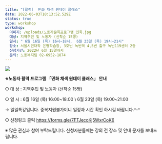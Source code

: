```yaml
---
title: "[활력]  민화 채색 원데이 클래스"
date: 2022-06-03T10:13:52.529Z
status: true
type: workshop
workshop:
  이미지: /uploads/노동자문화프로그램_민화.jpg
  대상: 지역주민 및 노동자 (선착순 15명)
  일시: " 6월 16일 (목) 16시~18시,  6월 23일 (목) 19시~21시"
  장소: 서울시민대학 은평학습장, 3호번 녹번역 4,5번 출구 녹번119센터 2층
  신청기간: 2022년 6월 15일까지
  문의: 노동복지팀 02-6952-1874
---
```

![](/uploads/노동자문화프로그램_민화.jpg)

**※노동자 활력 프로그램 「민화 채색 원데이 클래스」 안내** 

○ 대 상 : 지역주민 및 노동자 (선착순 15명)

○ 일 시 : 6월 16일 (목) 16:00\~18:00  \  6월 23일 (목) 19:00\~21:00

→ 일일특강입니다. 중복지원불가이니  일정과 시간 확인 하시길 바랍니다.^-^

○ 신청링크 클릭  https://forms.gle/7FTJecoKj5WxrCoK6

 ※ 많은 관심과 참여 부탁드립니다.  신청자분들께는 강의 전 장소 및 안내 문자를 보내드립니다.